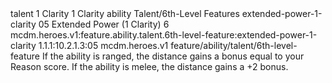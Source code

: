 <ability>
  <metadata>
    <class>talent</class>
    <cost>1 Clarity</cost>
    <cost_amount>1</cost_amount>
    <cost_resource>Clarity</cost_resource>
    <feature_type>ability</feature_type>
    <file_dpath>Talent/6th-Level Features</file_dpath>
    <item_id>extended-power-1-clarity</item_id>
    <item_index>05</item_index>
    <item_name>Extended Power (1 Clarity)</item_name>
    <level>6</level>
    <scc>mcdm.heroes.v1:feature.ability.talent.6th-level-feature:extended-power-1-clarity</scc>
    <scdc>1.1.1:10.2.1.3:05</scdc>
    <source>mcdm.heroes.v1</source>
    <type>feature/ability/talent/6th-level-feature</type>
  </metadata>
  <effects>
    <effect type="mundane">If the ability is ranged, the distance gains a bonus equal to your Reason score. If the ability is melee, the distance gains a +2 bonus.</effect>
  </effects>
</ability>
